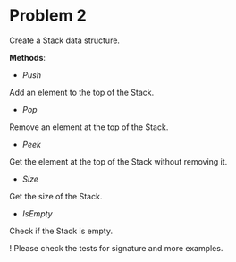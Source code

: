 # Problem 2

Create a Stack data structure.

**Methods**:

- _Push_

Add an element to the top of the Stack.

- _Pop_

Remove an element at the top of the Stack.

- _Peek_

Get the element at the top of the Stack without removing it.

- _Size_

Get the size of the Stack.

- _IsEmpty_

Check if the Stack is empty.

! Please check the tests for signature and more examples.
